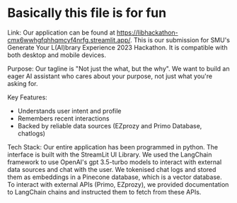 # Basically this file is for fun

Link:
Our application can be found at https://libhackathon-cmx6wwhgfqhhqmcyf4nrfg.streamlit.app/. This is our submission for SMU's Generate Your L(AI)brary Experience 2023 Hackathon.
It is compatible with both desktop and mobile devices.

Purpose:
Our tagline is "Not just the what, but the why".
We want to build an eager AI assistant who cares about your purpose, not just what you're asking for.

Key Features:
- Understands user intent and profile
- Remembers recent interactions
- Backed by reliable data sources (EZprozy and Primo Database, chatlogs)

Tech Stack:
Our entire application has been programmed in python.
The interface is built with the StreamLit UI Library.
We used the LangChain framework to use OpenAI's gpt 3.5-turbo models to interact with external data sources and chat with the user.
We tokenised chat logs and stored them as embeddings in a Pinecone database, which is a vector database.
To interact with external APIs (Primo, EZprozy), we provided documentation to LangChain chains and instructed them to fetch from these APIs.
